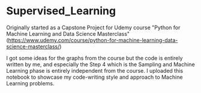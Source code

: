 # Supervised_Learning
Originally started as a Capstone Project for Udemy course "Python for Machine Learning and Data Science Masterclass" (https://www.udemy.com/course/python-for-machine-learning-data-science-masterclass/)

I got some ideas for the graphs from the course but the code is entirely written by me, and especially the Step 4 which is the Sampling and Machine Learning phase is entirely independent from the course. I uploaded this notebook to showcase my code-writing style and approach to Machine Learning problems.
